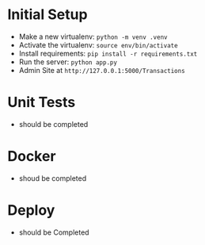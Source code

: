 # Initial Setup
* Make a new virtualenv: ``python -m venv .venv``
* Activate the virtualenv: ``source env/bin/activate``
* Install requirements: ``pip install -r requirements.txt``
* Run the server: ``python app.py``
* Admin Site at ``http://127.0.0.1:5000/Transactions`` 

# Unit Tests 
* should be completed

# Docker
* shoud be completed

# Deploy 
* should be Completed

